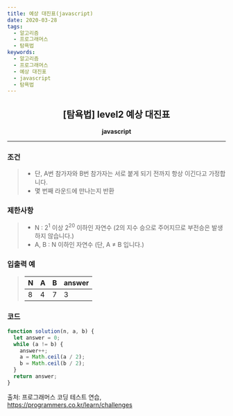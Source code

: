 ```yaml
---
title: 예상 대진표(javascript)
date: 2020-03-28
tags:
  - 알고리즘
  - 프로그래머스
  - 탐욕법
keywords:
  - 알고리즘
  - 프로그래머스
  - 예상 대진표
  - javascript
  - 탐욕법
---
```


## <center>[탐욕법] level2 예상 대진표</center>

**<center>javascript</center>**

---

### 조건

> - 단, A번 참가자와 B번 참가자는 서로 붙게 되기 전까지 항상 이긴다고 가정합니다.
> - 몇 번째 라운드에 만나는지 반환

### 제한사항

> - N : 2<sup>1</sup> 이상 2<sup>20</sup> 이하인 자연수 (2의 지수 승으로 주어지므로 부전승은 발생하지 않습니다.)
> - A, B : N 이하인 자연수 (단, A ≠ B 입니다.)

### 입출력 예

> | N   | A   | B   | answer |
> | --- | --- | --- | ------ |
> | 8   | 4   | 7   | 3      |

### 코드

```javascript
function solution(n, a, b) {
  let answer = 0;
  while (a != b) {
    answer++;
    a = Math.ceil(a / 2);
    b = Math.ceil(b / 2);
  }
  return answer;
}
```

출처: 프로그래머스 코딩 테스트 연습, https://programmers.co.kr/learn/challenges
